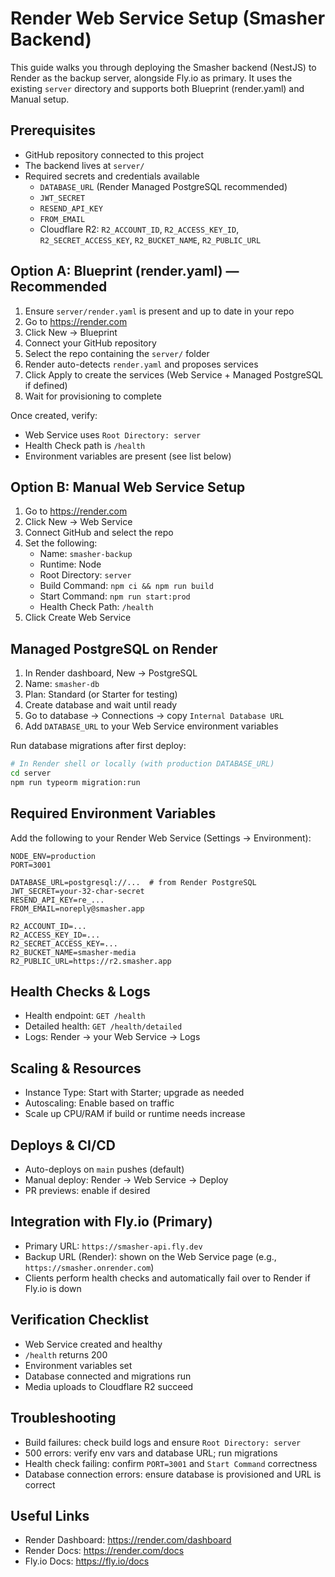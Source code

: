 # Render Web Service Setup (Smasher Backend)

This guide walks you through deploying the Smasher backend (NestJS) to Render as the backup server, alongside Fly.io as primary. It uses the existing `server` directory and supports both Blueprint (render.yaml) and Manual setup.

## Prerequisites
- GitHub repository connected to this project
- The backend lives at `server/`
- Required secrets and credentials available
  - `DATABASE_URL` (Render Managed PostgreSQL recommended)
  - `JWT_SECRET`
  - `RESEND_API_KEY`
  - `FROM_EMAIL`
  - Cloudflare R2: `R2_ACCOUNT_ID`, `R2_ACCESS_KEY_ID`, `R2_SECRET_ACCESS_KEY`, `R2_BUCKET_NAME`, `R2_PUBLIC_URL`

## Option A: Blueprint (render.yaml) — Recommended
1. Ensure `server/render.yaml` is present and up to date in your repo
2. Go to https://render.com
3. Click New → Blueprint
4. Connect your GitHub repository
5. Select the repo containing the `server/` folder
6. Render auto-detects `render.yaml` and proposes services
7. Click Apply to create the services (Web Service + Managed PostgreSQL if defined)
8. Wait for provisioning to complete

Once created, verify:
- Web Service uses `Root Directory: server`
- Health Check path is `/health`
- Environment variables are present (see list below)

## Option B: Manual Web Service Setup
1. Go to https://render.com
2. Click New → Web Service
3. Connect GitHub and select the repo
4. Set the following:
   - Name: `smasher-backup`
   - Runtime: Node
   - Root Directory: `server`
   - Build Command: `npm ci && npm run build`
   - Start Command: `npm run start:prod`
   - Health Check Path: `/health`
5. Click Create Web Service

## Managed PostgreSQL on Render
1. In Render dashboard, New → PostgreSQL
2. Name: `smasher-db`
3. Plan: Standard (or Starter for testing)
4. Create database and wait until ready
5. Go to database → Connections → copy `Internal Database URL`
6. Add `DATABASE_URL` to your Web Service environment variables

Run database migrations after first deploy:
```bash
# In Render shell or locally (with production DATABASE_URL)
cd server
npm run typeorm migration:run
```

## Required Environment Variables
Add the following to your Render Web Service (Settings → Environment):
```
NODE_ENV=production
PORT=3001

DATABASE_URL=postgresql://...  # from Render PostgreSQL
JWT_SECRET=your-32-char-secret
RESEND_API_KEY=re_...
FROM_EMAIL=noreply@smasher.app

R2_ACCOUNT_ID=...
R2_ACCESS_KEY_ID=...
R2_SECRET_ACCESS_KEY=...
R2_BUCKET_NAME=smasher-media
R2_PUBLIC_URL=https://r2.smasher.app
```

## Health Checks & Logs
- Health endpoint: `GET /health`
- Detailed health: `GET /health/detailed`
- Logs: Render → your Web Service → Logs

## Scaling & Resources
- Instance Type: Start with Starter; upgrade as needed
- Autoscaling: Enable based on traffic
- Scale up CPU/RAM if build or runtime needs increase

## Deploys & CI/CD
- Auto-deploys on `main` pushes (default)
- Manual deploy: Render → Web Service → Deploy
- PR previews: enable if desired

## Integration with Fly.io (Primary)
- Primary URL: `https://smasher-api.fly.dev`
- Backup URL (Render): shown on the Web Service page (e.g., `https://smasher.onrender.com`)
- Clients perform health checks and automatically fail over to Render if Fly.io is down

## Verification Checklist
- Web Service created and healthy
- `/health` returns 200
- Environment variables set
- Database connected and migrations run
- Media uploads to Cloudflare R2 succeed

## Troubleshooting
- Build failures: check build logs and ensure `Root Directory: server`
- 500 errors: verify env vars and database URL; run migrations
- Health check failing: confirm `PORT=3001` and `Start Command` correctness
- Database connection errors: ensure database is provisioned and URL is correct

## Useful Links
- Render Dashboard: https://render.com/dashboard
- Render Docs: https://render.com/docs
- Fly.io Docs: https://fly.io/docs